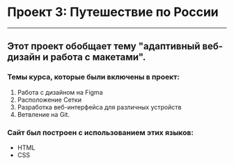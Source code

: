 # Проект 3: Путешествие по России

------
Этот проект обобщает тему "адаптивный веб-дизайн и работа с макетами".
------
### Темы курса, которые были включены в проект:
1. Работа с дизайном на Figma
2. Расположение Сетки
3. Разработка веб-интерфейса для различных устройств
4. Ветвление на Git.

### Сайт был построен с использованием этих языков:
- HTML
- CSS